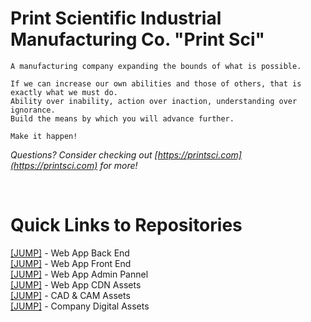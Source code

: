 <h1>Print Scientific Industrial Manufacturing Co. "Print Sci"</h1>

```
A manufacturing company expanding the bounds of what is possible.

If we can increase our own abilities and those of others, that is exactly what we must do.
Ability over inability, action over inaction, understanding over ignorance.
Build the means by which you will advance further.

Make it happen!
```

<i>Questions? Consider checking out  [https://printsci.com](https://printsci.com)  for more!</i>

</br>

<h1>Quick Links to Repositories</h1>

[[JUMP]](https://github.com/printsci/web-back) - Web App Back End  
[[JUMP]](https://github.com/printsci/web-front) - Web App Front End  
[[JUMP]](https://github.com/printsci/web-admin) - Web App Admin Pannel  
[[JUMP]](https://github.com/printsci/web-assets) - Web App CDN Assets  
[[JUMP]](https://github.com/printsci/cad-cam-assets) - CAD & CAM Assets  
[[JUMP]](https://github.com/printsci/company-assets) - Company Digital Assets

